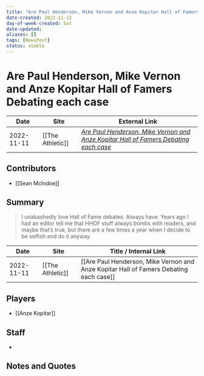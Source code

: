 ```yaml
---
title: "Are Paul Henderson, Mike Vernon and Anze Kopitar Hall of Famers Debating each case"
date-created: 2022-11-12
day-of-week-created: Sat
date-updated: 
aliases: []
tags: [NewsPost]
status: stable
---
```


# Are Paul Henderson, Mike Vernon and Anze Kopitar Hall of Famers Debating each case

| Date       | Site             | External Link                                                                                                                                                                    |
| ---------- | ---------------- | -------------------------------------------------------------------------------------------------------------------------------------------------------------------------------- |
| 2022-11-11 | [[The Athletic]] | [*Are Paul Henderson, Mike Vernon and Anze Kopitar Hall of Famers Debating each case*](https://theathletic.com/3792044/2022/11/11/hockey-hall-of-fame-kopitar-henderson-vernon/) |

## Contributors
- [[Sean McIndoe]]

## Summary
> I unabashedly love Hall of Fame debates. Always have. Years ago I had an editor tell me that HHOF stuff always bombs with readers, and maybe that’s true, but there are a few times a year when I decide to be selfish and do it anyway.

| Date | Site | Title / Internal Link | 
| ---- | ---- | --------------------- |
| 2022-11-11 | [[The Athletic]]        | [[Are Paul Henderson, Mike Vernon and Anze Kopitar Hall of Famers Debating each case]]                            |

## Players
- [[Anze Kopitar]]

## Staff
- 

## Notes and Quotes
> 


